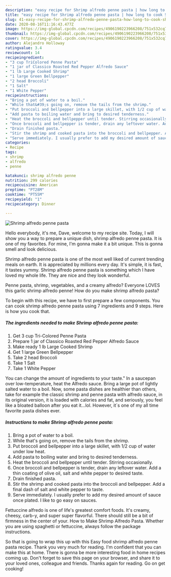 ```yaml
---
description: "easy recipe for Shrimp alfredo penne pasta | how long to cook Shrimp alfredo penne pasta"
title: "easy recipe for Shrimp alfredo penne pasta | how long to cook Shrimp alfredo penne pasta"
slug: 41-easy-recipe-for-shrimp-alfredo-penne-pasta-how-long-to-cook-shrimp-alfredo-penne-pasta
date: 2020-08-16T11:16:43.477Z
image: https://img-global.cpcdn.com/recipes/4906190223966208/751x532cq70/shrimp-alfredo-penne-pasta-recipe-main-photo.jpg
thumbnail: https://img-global.cpcdn.com/recipes/4906190223966208/751x532cq70/shrimp-alfredo-penne-pasta-recipe-main-photo.jpg
cover: https://img-global.cpcdn.com/recipes/4906190223966208/751x532cq70/shrimp-alfredo-penne-pasta-recipe-main-photo.jpg
author: Alejandro Holloway
ratingvalue: 3.4
reviewcount: 14
recipeingredient:
- "3 cup TriColored Penne Pasta"
- "1 jar of Classico Roasted Red Pepper Alfredo Sauce"
- "1 lb Large Cooked Shrimp"
- "1 large Green Bellpepper"
- "2 head Broccoli"
- "1 Salt"
- "1 White Pepper"
recipeinstructions:
- "Bring a pot of water to a boil."
- "While that&#39;s going on, remove the tails from the shrimp."
- "Put broccoli and bellpepper into a large skillet, with 1/2 cup of water under low heat."
- "Add pasta to boiling water and bring to desired tenderness."
- "Heat the broccoli and bellpepper until tender. Stirring occasionally."
- "Once broccoli and bellpepper is tender, drain any leftover water. Add a thin coating of olive oil, salt and white pepper to desired taste."
- "Drain finished pasta."
- "Stir the shrimp and cooked pasta into the broccoli and bellpepper. Add a final dash of salt and white pepper to taste."
- "Serve immediately. I usually prefer to add my desired amount of sauce once plated. I like to go easy on sauces."
categories:
- Recipe
tags:
- shrimp
- alfredo
- penne

katakunci: shrimp alfredo penne 
nutrition: 299 calories
recipecuisine: American
preptime: "PT28M"
cooktime: "PT55M"
recipeyield: "1"
recipecategory: Dinner

---
```



![Shrimp alfredo penne pasta](https://img-global.cpcdn.com/recipes/4906190223966208/751x532cq70/shrimp-alfredo-penne-pasta-recipe-main-photo.jpg)

Hello everybody, it's me, Dave, welcome to my recipe site. Today, I will show you a way to prepare a unique dish, shrimp alfredo penne pasta. It is one of my favorites. For mine, I'm gonna make it a bit unique. This is gonna smell and look delicious.

Shrimp alfredo penne pasta is one of the most well liked of current trending meals on earth. It is appreciated by millions every day. It's simple, it is fast, it tastes yummy. Shrimp alfredo penne pasta is something which I have loved my whole life. They are nice and they look wonderful.

Penne pasta, shrimp, vegetables, and a creamy alfredo? Everyone LOVES this garlic shrimp alfredo penne! How do you make shrimp alfredo pasta?


To begin with this recipe, we have to first prepare a few components. You can cook shrimp alfredo penne pasta using 7 ingredients and 9 steps. Here is how you cook that.

<!--inarticleads1-->

##### The ingredients needed to make Shrimp alfredo penne pasta:

1. Get 3 cup Tri-Colored Penne Pasta
1. Prepare 1 jar of Classico Roasted Red Pepper Alfredo Sauce
1. Make ready 1 lb Large Cooked Shrimp
1. Get 1 large Green Bellpepper
1. Take 2 head Broccoli
1. Take 1 Salt
1. Take 1 White Pepper


You can change the amount of ingredients to your taste.&#34; In a saucepan over low-temperature, heat the Alfredo sauce. Bring a large pot of lightly salted water to a boil. Now, some pasta dishes are healthier than others, take for example the classic shrimp and penne pasta with alfredo sauce, in its original version, it is loaded with calories and fat, and seriously, you feel like a bloated balloon after you eat it…lol. However, it´s one of my all time favorite pasta dishes ever. 

<!--inarticleads2-->

##### Instructions to make Shrimp alfredo penne pasta:

1. Bring a pot of water to a boil.
1. While that&#39;s going on, remove the tails from the shrimp.
1. Put broccoli and bellpepper into a large skillet, with 1/2 cup of water under low heat.
1. Add pasta to boiling water and bring to desired tenderness.
1. Heat the broccoli and bellpepper until tender. Stirring occasionally.
1. Once broccoli and bellpepper is tender, drain any leftover water. Add a thin coating of olive oil, salt and white pepper to desired taste.
1. Drain finished pasta.
1. Stir the shrimp and cooked pasta into the broccoli and bellpepper. Add a final dash of salt and white pepper to taste.
1. Serve immediately. I usually prefer to add my desired amount of sauce once plated. I like to go easy on sauces.


Fettuccine alfredo is one of life&#39;s greatest comfort foods. It&#39;s creamy, cheesy, carb-y, and super super flavorful. There should still be a bit of firmness in the center of your. How to Make Shrimp Alfredo Pasta. Whether you are using spaghetti or fettuccine, always follow the package instructions. 

So that is going to wrap this up with this Easy food shrimp alfredo penne pasta recipe. Thank you very much for reading. I'm confident that you can make this at home. There is gonna be more interesting food in home recipes coming up. Don't forget to save this page on your browser, and share it to your loved ones, colleague and friends. Thanks again for reading. Go on get cooking!

